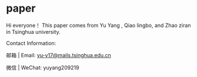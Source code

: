 # paper
Hi everyone！
This paper comes from Yu Yang , Qiao lingbo, and Zhao ziran in Tsinghua university.







Contact Information:

邮箱 | Email: yu-y17@mails.tsinghua.edu.cn

微信 | WeChat: yuyang209219
